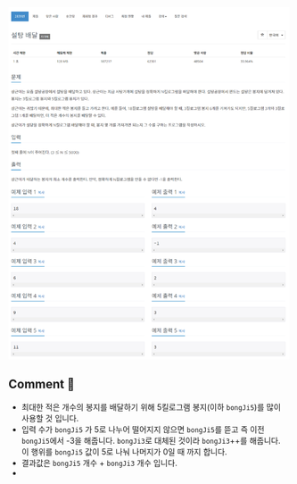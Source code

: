 ![](../images/b2839.png)

## Comment 🤞
- 최대한 적은 개수의 봉지를 배달하기 위해 5킬로그램 봉지(이하 `bongJi5`)를 많이 사용할 것 입니다.
- 입력 수가 `bongJi5` 가 5로 나누어 떨어지지 않으면 `bongJi5`를 뜯고 즉 이전 `bongJi5`에서 -3을 해줍니다. `bongJi3`로 대체된 것이라 `bongJi3`++를 해줍니다. 이 행위를 `bongJi5` 값이 5로 나눠 나머지가 0일 때 까지 합니다.
- 결과값은 `bongJi5` 개수 + `bongJi3` 개수 입니다.
- 